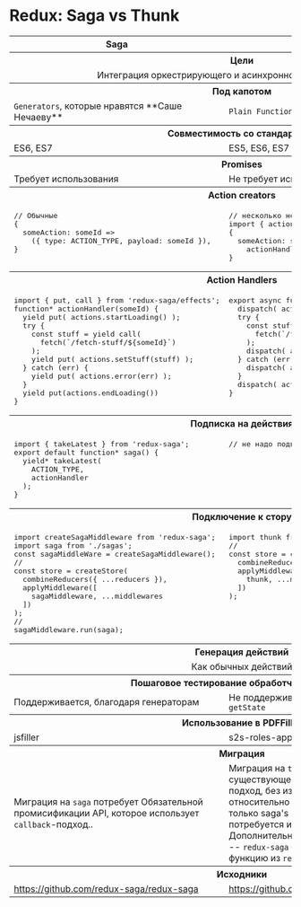 # Redux: Saga vs Thunk

<table>
  <colgroup>
    <col width="50%"/>
    <col width="50%"/>
  </colgroup>
  <tr>
    <th>Saga</th>
    <th>Thunk</th>
  </tr>
  <tr>
    <th colspan="2">Цели</th>
  </tr>
  <tr>
    <td colspan="2"  align="center">Интеграция оркестрирующего и асинхронного кода в <code>Redux.store</code></td>
  </tr>
  <tr>
    <th colspan="2">Под капотом</th>
  </tr>
  <tr>
    <td><code>Generators</code>, которые нравятся **Саше Нечаеву**</td>
    <td><code>Plain Function</code></td>
  </tr>
  <tr>
    <th colspan="2">Совместимость со стандартами</th>
  </tr>
  <tr>
    <td>ES6, ES7</td>
    <td>ES5, ES6, ES7</td>
  </tr>
  <tr>
    <th colspan="2">Promises</th>
  </tr>
  <tr>
    <td>Требует использования</td>
    <td>Не требует использования, но поддерживает</td>
  </tr>
  <tr>
    <th colspan="2">Action creators</th>
  </tr>
  <tr>
    <td valign="top">
<pre lang="javascript">// Обычные
{
  someAction: someId => 
    ({ type: ACTION_TYPE, payload: someId }),
}
</pre>
</td>
    <td valign="top">
<pre lang="javascript">// несколько необычные, но понятные
import { actionHandler } from './action-handlers';
{
  someAction: someId => 
    actionHandler.bind(null, someId),
}
</pre>
    </td>
  </tr>
  <tr>
    <th colspan="2">Action Handlers</th>
  </tr>
  <tr>
    <td valign="top">
<pre lang="javascript">
import { put, call } from 'redux-saga/effects';
function* actionHandler(someId) {
  yield put( actions.startLoading() );
  try {
    const stuff = yield call( 
      fetch(`/fetch-stuff/${someId}`)
    );
    yield put( actions.setStuff(stuff) );
  } catch (err) {
    yield put( actions.error(err) );
  }
  yield put(actions.endLoading())
}
</pre>
    </td>
    <td valign="top">
<pre lang="javascript">
export async function actionHandler(someId, dispatch) {
  dispatch( actions.startLoading() );
  try {
    const stuff = await (
      fetch(`/fetch-stuff/${someId}`)
    );
    dispatch( actions.setStuff(stuff) )
  } catch (err) {
    dispatch( actions.error(err) );
  }
  dispatch( actions.endLoading() );
}
</pre>
    </td>
  </tr>
  <tr>
    <th colspan="2">Подписка на действия</th>
  </tr>
  <tr>
    <td valign="top">
<pre lang="javascript">
import { takeLatest } from 'redux-saga';
export default function* saga() {
  yield* takeLatest(
    ACTION_TYPE, 
    actionHandler
  );
}
</pre>
    </td>
    <td valign="top">
<pre lang="javascript">
// не надо подписываться на действия
</pre>
    </td>
  </tr>
    <tr>
    <th colspan="2">Подключение к стору</th>
  </tr>
  <tr>
    <td valign="top">
<pre lang="javascript">
import createSagaMiddleware from 'redux-saga';
import saga from './sagas';
const sagaMiddleWare = createSagaMiddleware();
//
const store = createStore(
  combineReducers({ ...reducers }),
  applyMiddleware([ 
    sagaMiddleware, ...middlewares 
  ])
);
//
sagaMiddleware.run(saga);
</pre>
    </td>
    <td valign="top">
<pre lang="javascript">
import thunk from 'redux-thunk';
//
const store = createStore(
  combineReducers({ ...reducers }),
  applyMiddleware([ 
    thunk, ...middlewares 
  ])
);
</pre>
    </td>
  </tr>
  <tr>
    <th colspan="2">Генерация действий</th>
  </tr>
  <tr>
    <td colspan="2" align="center">Как обычных действий</td>
  </tr>
  <tr>
    <th colspan="2">Пошаговое тестирование обработчика действия</th>
  </tr>
  <tr>
    <td>Поддерживается, благодаря генераторам</td>
    <td>Не поддерживается. Требуется mock-нуть <code>dispatch</code> и <code>getState</code></td>
  </tr>
  <tr>
    <th colspan="2">Использование в PDFFiller</th>
  </tr>
  <tr>
    <td>jsfiller</td>
    <td>s2s-roles-app, filePicker</td>
  </tr>
  <tr>
    <th colspan="2">Миграция</th>
  </tr>
  <tr>
    <td>Миграция на <code>saga</code> потребует Обязательной промисификации API,
        которое использует <code>callback</code>-подход..</td>
    <td>Миграция на <code>thunk</code> позволит использовать существующее API,
        которое использует <code>callback</code>-подход, без изменений.
        Миграция с <code>saga</code> на <code>thunk</code> относительно несложная,
        т.к. изменения каснуться только saga's и объявления действий и не потребуется изменять 
        код, генерирующий действия.
        Дополнительно немного уменьшиться размер сборки -- <code>redux-saga</code>
        будет заменена на легковесную функцию из <code>redux-thunk</code>
        </td>
  </tr>
  <tr>
    <th colspan="2">Исходники</th>
  </tr>
  <tr>
    <td><a href="https://github.com/redux-saga/redux-saga">https://github.com/redux-saga/redux-saga</a></td>
    <td><a href="https://github.com/gaearon/redux-thunk">https://github.com/gaearon/redux-thunk</a></td>
  </tr>

</table>

